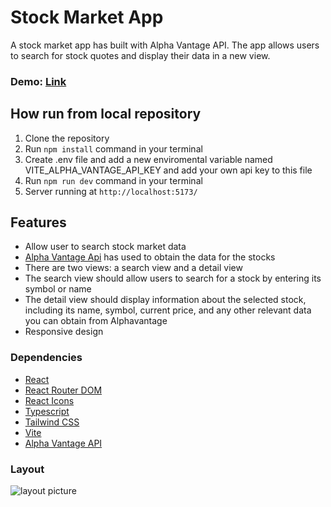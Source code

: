 # **Stock Market App**

A stock market app has built with Alpha Vantage API. The app allows users to search for stock quotes and display their data in a new view.

### Demo: [Link](https://ev0clu.github.io/stock-market-app/)

## How run from local repository

1. Clone the repository
2. Run `npm install` command in your terminal
3. Create .env file and add a new enviromental variable named VITE_ALPHA_VANTAGE_API_KEY and add your own api key to this file
4. Run `npm run dev` command in your terminal
5. Server running at `http://localhost:5173/`

## Features

- Allow user to search stock market data
- [Alpha Vantage Api](https://www.alphavantage.co/) has used to obtain the data for the stocks
- There are two views: a search view and a detail view
- The search view should allow users to search for a stock by entering its symbol or name
- The detail view should display information about the selected stock, including its name, symbol, current price,
  and any other relevant data you can obtain from Alphavantage
- Responsive design

### Dependencies

- [React](https://react.dev/)
- [React Router DOM](https://www.npmjs.com/package/react-router-dom)
- [React Icons](https://www.npmjs.com/package/react-icons)
- [Typescript](https://www.typescriptlang.org/)
- [Tailwind CSS](https://tailwindcss.com/)
- [Vite](https://vitejs.dev/)
- [Alpha Vantage API](https://www.alphavantage.co/documentation/)

### Layout

![layout picture](https://github.com/ev0clu/stock-market-app/blob/main/layout.png?raw=true)
